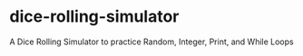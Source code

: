 # dice-rolling-simulator
A Dice Rolling Simulator to practice Random, Integer, Print, and While Loops
